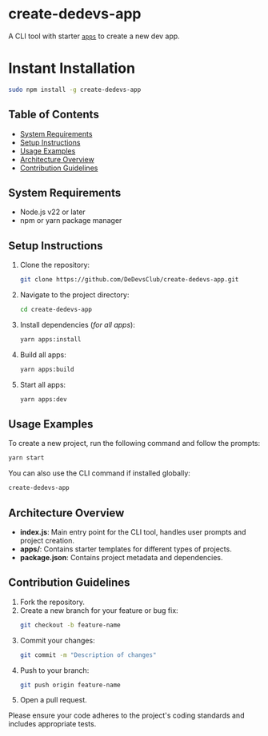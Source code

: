 # create-dedevs-app

A CLI tool with starter [`apps`](./apps) to create a new dev app.

# Instant Installation

```bash
sudo npm install -g create-dedevs-app
```

## Table of Contents
- [System Requirements](#system-requirements)
- [Setup Instructions](#setup-instructions)
- [Usage Examples](#usage-examples)
- [Architecture Overview](#architecture-overview)
- [Contribution Guidelines](#contribution-guidelines)

## System Requirements
- Node.js v22 or later
- npm or yarn package manager

## Setup Instructions
1. Clone the repository:
   ```bash
   git clone https://github.com/DeDevsClub/create-dedevs-app.git
   ```
2. Navigate to the project directory:
   ```bash
   cd create-dedevs-app
   ```
3. Install dependencies (*for all apps*):

   ```bash
   yarn apps:install
   ```

4. Build all apps:
   ```bash
   yarn apps:build
   ```

5. Start all apps:
   ```bash
   yarn apps:dev
   ```

## Usage Examples
To create a new project, run the following command and follow the prompts:
```bash
yarn start
```
You can also use the CLI command if installed globally:
```bash
create-dedevs-app
```

## Architecture Overview
- **index.js**: Main entry point for the CLI tool, handles user prompts and project creation.
- **apps/**: Contains starter templates for different types of projects.
- **package.json**: Contains project metadata and dependencies.

## Contribution Guidelines
1. Fork the repository.
2. Create a new branch for your feature or bug fix:
   ```bash
   git checkout -b feature-name
   ```
3. Commit your changes:
   ```bash
   git commit -m "Description of changes"
   ```
4. Push to your branch:
   ```bash
   git push origin feature-name
   ```
5. Open a pull request.

Please ensure your code adheres to the project's coding standards and includes appropriate tests.
